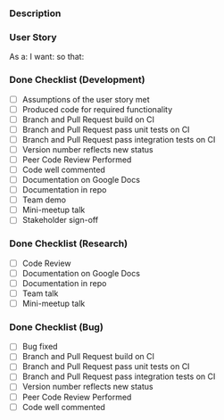### Description

### User Story
As a:
I want:
so that:

### Done Checklist (Development)
- [ ] Assumptions of the user story met
- [ ] Produced code for required functionality
- [ ] Branch and Pull Request build on CI
- [ ] Branch and Pull Request pass unit tests on CI
- [ ] Branch and Pull Request pass integration tests on CI
- [ ] Version number reflects new status
- [ ] Peer Code Review Performed
- [ ] Code well commented
- [ ] Documentation on Google Docs
- [ ] Documentation in repo
- [ ] Team demo
- [ ] Mini-meetup talk
- [ ] Stakeholder sign-off

### Done Checklist (Research)
- [ ] Code Review
- [ ] Documentation on Google Docs
- [ ] Documentation in repo
- [ ] Team talk
- [ ] Mini-meetup talk

### Done Checklist (Bug)
- [ ] Bug fixed
- [ ] Branch and Pull Request build on CI
- [ ] Branch and Pull Request pass unit tests on CI
- [ ] Branch and Pull Request pass integration tests on CI
- [ ] Version number reflects new status
- [ ] Peer Code Review Performed
- [ ] Code well commented